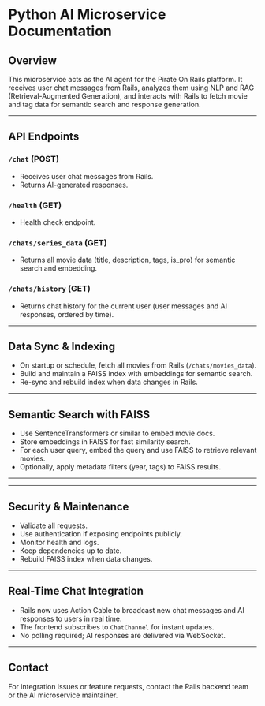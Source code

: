 # Python AI Microservice Documentation

## Overview
This microservice acts as the AI agent for the Pirate On Rails platform. It receives user chat messages from Rails, analyzes them using NLP and RAG (Retrieval-Augmented Generation), and interacts with Rails to fetch movie and tag data for semantic search and response generation.

---

## API Endpoints

### `/chat` (POST)
- Receives user chat messages from Rails.
- Returns AI-generated responses.

### `/health` (GET)
- Health check endpoint.

### `/chats/series_data` (GET)
- Returns all movie data (title, description, tags, is_pro) for semantic search and embedding.

### `/chats/history` (GET)
- Returns chat history for the current user (user messages and AI responses, ordered by time).

---

## Data Sync & Indexing
- On startup or schedule, fetch all movies from Rails (`/chats/movies_data`).
- Build and maintain a FAISS index with embeddings for semantic search.
- Re-sync and rebuild index when data changes in Rails.

---

## Semantic Search with FAISS
- Use SentenceTransformers or similar to embed movie docs.
- Store embeddings in FAISS for fast similarity search.
- For each user query, embed the query and use FAISS to retrieve relevant movies.
- Optionally, apply metadata filters (year, tags) to FAISS results.

---

---

## Security & Maintenance
- Validate all requests.
- Use authentication if exposing endpoints publicly.
- Monitor health and logs.
- Keep dependencies up to date.
- Rebuild FAISS index when data changes.

---

## Real-Time Chat Integration
- Rails now uses Action Cable to broadcast new chat messages and AI responses to users in real time.
- The frontend subscribes to `ChatChannel` for instant updates.
- No polling required; AI responses are delivered via WebSocket.

---

## Contact
For integration issues or feature requests, contact the Rails backend team or the AI microservice maintainer.

